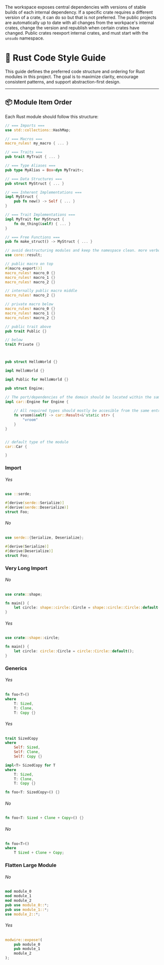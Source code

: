 The workspace exposes central dependencies with versions of stable builds of each internal dependency. If a specific crate requires a different version of a crate, it can do so but that is not preferred. The public projects are automatically up to date with all changes from the workpace's internal crates, change the version and republish when certain crates have changed. Public crates reexport internal crates, and must start with the `unsudo` namespace.

# 🦀 Rust Code Style Guide

This guide defines the preferred code structure and ordering for Rust modules in this project. The goal is to maximize clarity, encourage consistent patterns, and support abstraction-first design.

---

## 📦 Module Item Order

Each Rust module should follow this structure:

```rust
// === Imports ===
use std::collections::HashMap;

// === Macros ===
macro_rules! my_macro { ... }

// === Traits ===
pub trait MyTrait { ... }

// === Type Aliases ===
pub type MyAlias = Box<dyn MyTrait>;

// === Data Structures ===
pub struct MyStruct { ... }

// === Inherent Implementations ===
impl MyStruct {
    pub fn new() -> Self { ... }
}

// === Trait Implementations ===
impl MyTrait for MyStruct {
    fn do_thing(&self) { ... }
}

// === Free Functions ===
pub fn make_struct() -> MyStruct { ... }
```

```rust
// avoid destructuring modules and keep the namespace clean. more verbosity is the cost of a clean namespace, and renaming entire sections of code becomes easier.
use core::result;

// public macro on top
#[macro_export()]
macro_rules! macro_0 {}
macro_rules! macro_1 {}
macro_rules! macro_2 {}

// internally public macro middle
macro_rules! macro_2 {}

// private macro below
macro_rules! macro_0 {}
macro_rules! macro_1 {}
macro_rules! macro_2 {}

// public trait above
pub trait Public {}

// below
trait Private {}



pub struct HelloWorld {}

impl HelloWorld {}

impl Public for HelloWorld {}
```



```rust
pub struct Engine;

// The port/dependencies of the domain should be located within the same module as the type/struct/enum to allow for easier discoverability.
impl car::Engine for Engine {
    
    // All required types should mostly be accesible from the same entry point.
    fn vroom(&self) -> car::Result<&'static str> {
        "vroom"
    }
}


// default type of the module
car::Car {

}

```

### Import
###### Yes
```rust
use ::serde;

#[derive(serde::Serialize)]
#[derive(serde::Deserialize)]
struct Foo;
```
###### No
```rust
use serde::{Serialize, Deserialize};

#[derive(Serialize)]
#[derive(Deserialize)]
struct Foo;
```

### Very Long Import
###### No
```rust
use crate::shape;

fn main() {
    let circle: shape::circle::Circle = shape::circle::Circle::default();
}
```
###### Yes
```rust
use crate::shape::circle;

fn main() {
    let circle: circle::Circle = circle::Circle::default();
}
```

### Generics
###### Yes
```rust
fn foo<T>()
where
    T: Sized,
    T: Clone,
    T: Copy {}
```
###### Yes
```rust
trait SizedCopy 
where
    Self: Sized,
    Self: Clone,
    Self: Copy {}

impl<T> SizedCopy for T
where
    T: Sized,
    T: Clone,
    T: Copy {}

fn foo<T: SizedCopy>() {}
```
###### No
```rust
fn foo<T: Sized + Clone + Copy>() {}
```
###### No
```rust
fn foo<T>()
where
    T Sized + Clone + Copy;
```



### Flatten Large Module

###### No
```rust
mod module_0
mod module_1
mod module_2
pub use module_0::*;
pub use module_1::*;
use module_2::*;
```

###### Yes
```rust
modwire::expose!(
    pub module_0
    pub module_1
    module_2
);
```